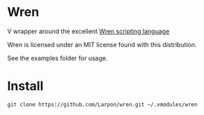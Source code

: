 # Wren

V wrapper around the excellent [Wren scripting language](https://github.com/wren-lang/wren)

Wren is licensed under an MIT license found with this distribution.

See the examples folder for usage.

# Install

`git clone https://github.com/Larpon/wren.git ~/.vmodules/wren`
